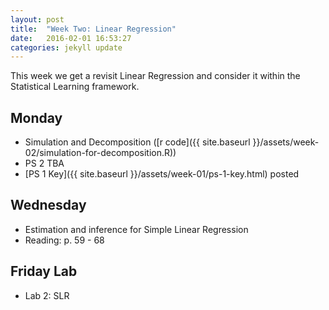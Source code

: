 ```yaml
---
layout: post
title:  "Week Two: Linear Regression"
date:   2016-02-01 16:53:27
categories: jekyll update
---
```


This week we get a revisit Linear Regression and consider it within
the Statistical Learning framework.

## Monday
- Simulation and Decomposition ([r code]({{ site.baseurl }}/assets/week-02/simulation-for-decomposition.R))
- PS 2 TBA
- [PS 1 Key]({{ site.baseurl }}/assets/week-01/ps-1-key.html) posted

## Wednesday
- Estimation and inference for Simple Linear Regression
- Reading: p. 59 - 68

## Friday Lab
- Lab 2: SLR


